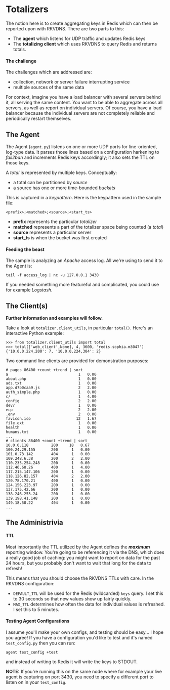 # Totalizers

The notion here is to create aggregating keys in Redis which can then be reported upon with RKVDNS.
There are two parts to this:

* The **agent** which listens for UDP traffic and updates Redis keys
* The **totalizing client** which uses RKVDNS to query Redis and returns totals.

#### The challenge

The challenges which are addressed are:

* collection, network or server failure interrupting service
* multiple sources of the same data

For context, imagine you have a load balancer with several servers behind it, all serving the same content.
You want to be able to aggregate across all servers, as well as report on individual servers. Of course,
you have a load balancer because the individual servers are not completely reliable and periodically
restart themselves.

## The Agent

The Agent (`agent.py`) listens on one or more UDP ports for line-oriented, log-type data. It parses those
lines based on a configuration harkening to _fail2ban_ and increments Redis keys accordingly; it also sets
the TTL on those keys.

A _total_ is represented by multiple keys. Conceptually:

* a total can be partitioned by _source_
* a source has one or more time-bounded _buckets_

This is captured in a _keypattern_. Here is the keypattern used in the sample file:

```
<prefix>;<matched>;<source>;<start_ts>
```

* **prefix** represents the particular _totalizer_
* **matched** represents a part of the totalizer space being counted (a _total_)
* **source** represents a particular server
* **start_ts** is when the bucket was first created

#### Feeding the beast

The sample is analyzing an _Apache_ access log. All we're using to send it to the Agent is:

```
tail -f access_log | nc -u 127.0.0.1 3430
```

If you needed something more featureful and complicated, you could use for example _Logstash_.

## The Client(s)

__Further information and examples will follow.__

Take a look at `totalizer.client_utils`, in particular `total()`. Here's an interactive
Python example:

```
>>> from totalizer.client_utils import total
>>> total(['web_client',None], 4, 3600, 'redis.sophia.m3047')
{'10.0.0.224,200': 7, '10.0.0.224,304': 2}
```

Two command line clients are provided for demonstration purposes:

```
# pages 86400 +count +trend | sort
a                               1   0.00
about.php                       1   0.00
ads.txt                         1   0.00
app.d7b0caa9.js                 2   2.00
auth_simple.php                 1   0.00
c/                              1   4.00
config                          2   2.00
dev/                            1   0.00
ecp                             2   2.00
.env                            2   0.00
favicon.ico                    12   1.67
file.ext                        1   0.00
health                          1   0.00
humans.txt                      1   0.00
...
# clients 86400 +count +trend | sort     
10.0.0.118          200     18   0.67
100.24.29.155       200      1   0.00
101.0.73.142        404      1   0.00
109.248.6.38        200      2   2.00
110.235.254.248     200      1   0.00
112.46.68.26        400      1   4.00
117.215.147.106     200      1   0.00
118.126.82.157      404      2   2.00
120.78.170.21       400      1   0.00
124.156.223.97      200      1   0.00
137.175.42.66       200      1   0.00
138.246.253.24      200      1   0.00
139.198.41.148      200      1   0.00
149.18.50.22        404      1   0.00
...
```

## The Administrivia

#### TTL

Most importantly the TTL utilized by the Agent defines the ___maximum___ reporting window. You're going to
be referencing it via the DNS, which does a really good job of caching: you might want to report on data for
the past 24 hours, but you probably don't want to wait that long for the data to refresh!

This means that you should choose the RKVDNS TTLs with care. In the RKVDNS configuration:

* `DEFAULT_TTL` will be used for the Redis (wildcarded) `keys` query. I set this to 30 seconds so that new values show up fairly quickly.
* `MAX_TTL` determines how often the data for individual values is refreshed. I set this to 5 minutes.

#### Testing Agent Configurations

I assume you'll make your own configs, and testing should be easy... I hope you agree! If you have a configuration you'd
like to test and it's named `test_config.py` then you can run:

```
agent test_config +test
```

and instead of writing to Redis it will write the keys to STDOUT.

**NOTE:** If you're running this on the same node where for example your live agent is capturing on port 3430,
you need to specify a different port to listen on in your `test_config`.
